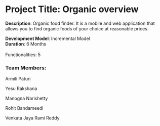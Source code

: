 # Project Title: Organic overview

<b>Description</b>: Organic food finder. It is a mobile and web application that allows you to find organic foods of your choice at reasonable prices.

<b>Development Model</b>: Incremental Model <br>
<b>Duration</b>: 6 Months <br><br>
Functionalities: 5

### Team Members: 
<p> Armili Paturi</p>
<p> Yesu Rakshana </p>
<p> Manogna Narishetty </p>
<p> Rohit Bandameedi </p>
<p> Venkata Jaya Rami Reddy </p>
